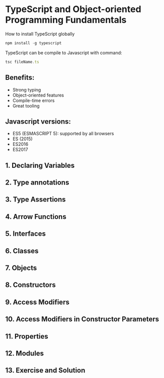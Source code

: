 # TypeScript and Object-oriented Programming Fundamentals

How to install TypeScript globally

```js
npm install -g typescript
```

TypeScript can be compile to Javascript with command:

```js
tsc fileName.ts
```

## Benefits:

- Strong typing
- Object-oriented features
- Compile-time errors
- Great tooling

## Javascript versions:<br>

- ES5 (ESMASCRIPT 5): supported by all browsers<br>
- ES (2015)<br>
- ES2016<br>
- ES2017<br>

## 1. Declaring Variables

## 2. Type annotations

## 3. Type Assertions

## 4. Arrow Functions

## 5. Interfaces

## 6. Classes

## 7. Objects

## 8. Constructors

## 9. Access Modifiers

## 10. Access Modifiers in Constructor Parameters

## 11. Properties

## 12. Modules

## 13. Exercise and Solution
